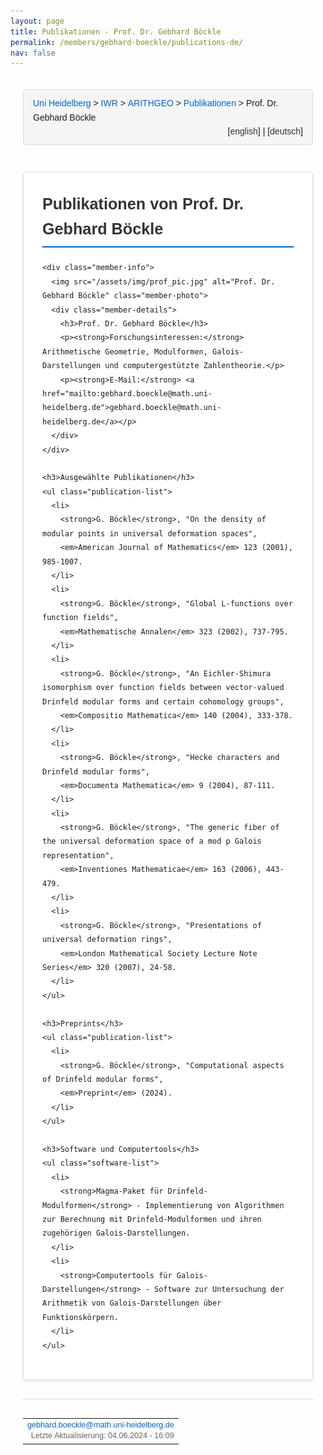 ```yaml
---
layout: page
title: Publikationen - Prof. Dr. Gebhard Böckle
permalink: /members/gebhard-boeckle/publications-de/
nav: false
---
```


<div class="heidelberg-style-publications">
  <!-- Breadcrumb Navigation -->
  <div class="pathway">
    <div style="float:left;">
      <a href="https://www.uni-heidelberg.de">Uni Heidelberg</a> &gt; 
      <a href="/">IWR</a> &gt; 
      <a href="/">ARITHGEO</a> &gt; 
      <a href="/publications-de/">Publikationen</a> &gt; 
      Prof. Dr. Gebhard Böckle
    </div>
    <div style="float:right;">
      [<a href="/members/gebhard-boeckle/publications/">english</a>]&nbsp;|&nbsp;[<a href="/members/gebhard-boeckle/publications-de/">deutsch</a>]
    </div>
  </div>
  <br>

  <!-- Main Content -->
  <div class="publications-content">
    <h2>Publikationen von Prof. Dr. Gebhard Böckle</h2>
    
    <div class="member-info">
      <img src="/assets/img/prof_pic.jpg" alt="Prof. Dr. Gebhard Böckle" class="member-photo">
      <div class="member-details">
        <h3>Prof. Dr. Gebhard Böckle</h3>
        <p><strong>Forschungsinteressen:</strong> Arithmetische Geometrie, Modulformen, Galois-Darstellungen und computergestützte Zahlentheorie.</p>
        <p><strong>E-Mail:</strong> <a href="mailto:gebhard.boeckle@math.uni-heidelberg.de">gebhard.boeckle@math.uni-heidelberg.de</a></p>
      </div>
    </div>

    <h3>Ausgewählte Publikationen</h3>
    <ul class="publication-list">
      <li>
        <strong>G. Böckle</strong>, "On the density of modular points in universal deformation spaces", 
        <em>American Journal of Mathematics</em> 123 (2001), 985-1007.
      </li>
      <li>
        <strong>G. Böckle</strong>, "Global L-functions over function fields", 
        <em>Mathematische Annalen</em> 323 (2002), 737-795.
      </li>
      <li>
        <strong>G. Böckle</strong>, "An Eichler-Shimura isomorphism over function fields between vector-valued Drinfeld modular forms and certain cohomology groups", 
        <em>Compositio Mathematica</em> 140 (2004), 333-378.
      </li>
      <li>
        <strong>G. Böckle</strong>, "Hecke characters and Drinfeld modular forms", 
        <em>Documenta Mathematica</em> 9 (2004), 87-111.
      </li>
      <li>
        <strong>G. Böckle</strong>, "The generic fiber of the universal deformation space of a mod p Galois representation", 
        <em>Inventiones Mathematicae</em> 163 (2006), 443-479.
      </li>
      <li>
        <strong>G. Böckle</strong>, "Presentations of universal deformation rings", 
        <em>London Mathematical Society Lecture Note Series</em> 320 (2007), 24-58.
      </li>
    </ul>

    <h3>Preprints</h3>
    <ul class="publication-list">
      <li>
        <strong>G. Böckle</strong>, "Computational aspects of Drinfeld modular forms", 
        <em>Preprint</em> (2024).
      </li>
    </ul>

    <h3>Software und Computertools</h3>
    <ul class="software-list">
      <li>
        <strong>Magma-Paket für Drinfeld-Modulformen</strong> - Implementierung von Algorithmen zur Berechnung mit Drinfeld-Modulformen und ihren zugehörigen Galois-Darstellungen.
      </li>
      <li>
        <strong>Computertools für Galois-Darstellungen</strong> - Software zur Untersuchung der Arithmetik von Galois-Darstellungen über Funktionskörpern.
      </li>
    </ul>
  </div>

  <!-- Footer -->
  <hr class="ce-div">
  <table width="100%">
    <tbody>
      <tr>
        <td align="right">
          <div class="bearbeiter">
            <a href="mailto:gebhard.boeckle@math.uni-heidelberg.de?subject=Über%20Publikationen">gebhard.boeckle@math.uni-heidelberg.de</a><br>
            Letzte Aktualisierung: 04.06.2024 - 16:09<br>
          </div>
        </td>
      </tr>
    </tbody>
  </table>
</div>

<style>
/* Heidelberg-style Publications Page */
.heidelberg-style-publications {
  max-width: 1200px;
  margin: 0 auto;
  padding: 20px;
  font-family: Arial, sans-serif;
  line-height: 1.6;
}

/* Breadcrumb Navigation */
.pathway {
  background: #f5f5f5;
  padding: 10px 15px;
  border: 1px solid #ddd;
  border-radius: 4px;
  margin-bottom: 20px;
  overflow: hidden;
}

.pathway a {
  color: #0066cc;
  text-decoration: none;
  font-weight: 500;
}

.pathway a:hover {
  text-decoration: underline;
}

.pathway div[style*="float:right"] a {
  color: #333;
  font-weight: normal;
}

/* Main Content */
.publications-content {
  background: white;
  padding: 30px;
  border: 1px solid #ddd;
  border-radius: 4px;
  box-shadow: 0 2px 4px rgba(0,0,0,0.1);
}

.publications-content h2 {
  color: #333;
  font-size: 1.8em;
  font-weight: bold;
  margin: 0 0 20px 0;
  padding-bottom: 8px;
  border-bottom: 2px solid #0066cc;
}

.publications-content h3 {
  color: #333;
  font-size: 1.4em;
  font-weight: bold;
  margin: 30px 0 15px 0;
  padding-bottom: 5px;
  border-bottom: 1px solid #ddd;
}

/* Member Info */
.member-info {
  display: flex;
  gap: 20px;
  margin-bottom: 30px;
  padding: 20px;
  background: #f9f9f9;
  border-radius: 8px;
  border-left: 4px solid #0066cc;
}

.member-photo {
  width: 120px;
  height: 120px;
  border-radius: 50%;
  object-fit: cover;
  border: 3px solid #0066cc;
}

.member-details {
  flex-grow: 1;
}

.member-details h3 {
  margin: 0 0 10px 0;
  color: #333;
  font-size: 1.5em;
}

.member-details p {
  margin: 8px 0;
  color: #555;
}

.member-details a {
  color: #0066cc;
  text-decoration: none;
}

.member-details a:hover {
  text-decoration: underline;
}

/* Publication Lists */
.publication-list,
.software-list {
  list-style: none;
  padding: 0;
  margin: 0 0 30px 0;
}

.publication-list li,
.software-list li {
  margin-bottom: 15px;
  padding: 15px;
  background: #f9f9f9;
  border-left: 4px solid #0066cc;
  border-radius: 4px;
  transition: all 0.2s ease;
}

.publication-list li:hover,
.software-list li:hover {
  background: #f0f8ff;
  transform: translateX(5px);
}

.publication-list strong {
  color: #0066cc;
  font-weight: bold;
}

.publication-list em {
  color: #666;
  font-style: italic;
}

/* Divider */
.ce-div {
  border: none;
  height: 1px;
  background: #ddd;
  margin: 30px 0;
}

/* Footer */
.bearbeiter {
  font-size: 0.9em;
  color: #666;
  line-height: 1.4;
}

.bearbeiter a {
  color: #0066cc;
  text-decoration: none;
}

.bearbeiter a:hover {
  text-decoration: underline;
}

/* Responsive Design */
@media (max-width: 768px) {
  .heidelberg-style-publications {
    padding: 10px;
  }
  
  .publications-content {
    padding: 20px;
  }
  
  .pathway {
    font-size: 0.9em;
  }
  
  .pathway div[style*="float:left"] {
    float: none !important;
    margin-bottom: 10px;
  }
  
  .pathway div[style*="float:right"] {
    float: none !important;
    text-align: left;
  }
  
  .member-info {
    flex-direction: column;
    text-align: center;
  }
  
  .member-photo {
    width: 100px;
    height: 100px;
    margin: 0 auto;
  }
}

@media (max-width: 480px) {
  .publications-content {
    padding: 15px;
  }
  
  .publications-content h2 {
    font-size: 1.5em;
  }
  
  .publications-content h3 {
    font-size: 1.2em;
  }
  
  .member-photo {
    width: 80px;
    height: 80px;
  }
}
</style> 